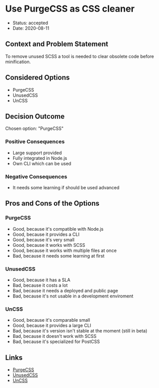 # Use PurgeCSS as CSS cleaner

* Status: accepted
* Date: 2020-08-11

## Context and Problem Statement

To remove unused SCSS a tool is needed to clear obsolete code before minification.

## Considered Options

* PurgeCSS
* UnusedCSS
* UnCSS

## Decision Outcome

Chosen option: "PurgeCSS"

### Positive Consequences

* Large support provided
* Fully integrated in Node.js
* Own CLI which can be used

### Negative Consequences

* It needs some learning if should be used advanced

## Pros and Cons of the Options

### PurgeCSS

* Good, because it's compatible with Node.js
* Good, because it provides a CLI
* Good, because it's very small
* Good, because it works with SCSS
* Good, because it works with multiple files at once
* Bad, because it needs some learning at first

### UnusedCSS

* Good, because it has a SLA
* Bad, because it costs a lot
* Bad, because it needs a deployed and public page
* Bad, because it's not usable in a development enviroment

### UnCSS

* Good, because it's comparable small
* Good, because it provides a large CLI
* Bad, because it's version isn't stable at the moment (still in beta)
* Bad, because it doesn't work with SCSS
* Bad, because it's specialized for PostCSS

## Links

* [PurgeCSS](https://purgecss.com/)
* [UnusedCSS](https://unused-css.com/)
* [UnCSS](https://www.npmjs.com/package/uncss)
